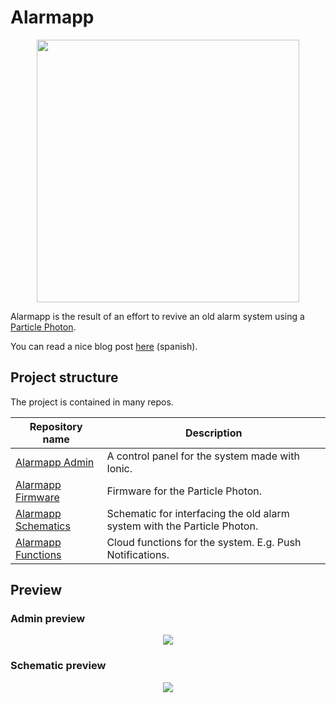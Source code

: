 # Alarmapp

<p align="center">
   <a href="https://vimeo.com/287134023"><img width="420" src="https://user-images.githubusercontent.com/10622989/44749114-3ba28f80-aad7-11e8-910e-98da1302fe2c.png"></a>
</p>

Alarmapp is the result of an effort to revive an old alarm system using a [Particle Photon](https://www.particle.io/products/hardware/photon-wifi).

You can read a nice blog post [here](https://medium.com/@ramomar/reviviendo-un-sistema-de-ed577e232077) (spanish).

## Project structure

The project is contained in many repos.

|Repository name | Description |
|----------------|-------------|
| [Alarmapp Admin](https://github.com/ramomar/alarmapp-admin) | A control panel for the system made with Ionic. |
| [Alarmapp Firmware](https://github.com/ramomar/alarmapp-firmware) | Firmware for the Particle Photon. |
| [Alarmapp Schematics](https://github.com/ramomar/alarmapp-schematics) | Schematic for interfacing the old alarm system with the Particle Photon. |
| [Alarmapp Functions](https://github.com/ramomar/alarmapp-functions) | Cloud functions for the system. E.g. Push Notifications. |


## Preview

### Admin preview
<p align="center">
  <img src="https://user-images.githubusercontent.com/10622989/44741599-2d4a7880-aac3-11e8-9959-4d49ef1ab0e5.gif"></a>
</p>

### Schematic preview
<p align="center">
  <img src="https://user-images.githubusercontent.com/10622989/44690106-54e80500-aa1f-11e8-8179-75d2a9ed222b.png"></a>
</p>

